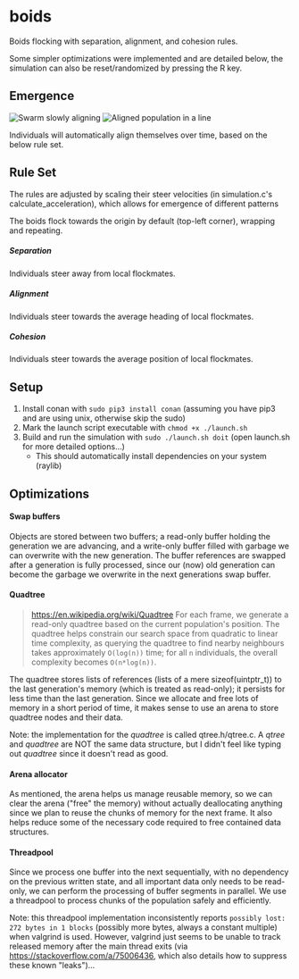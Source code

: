 # boids
Boids flocking with separation, alignment, and cohesion rules.

Some simpler optimizations were implemented and are detailed below, the simulation can also be reset/randomized by pressing the R key.

## Emergence
![Swarm slowly aligning](https://i.giphy.com/media/v1.Y2lkPTc5MGI3NjExbHBkdGtla2F1cWt4eXd3and5OGx6dzc5ZjNyNm9qN3E4cDVncW51YiZlcD12MV9pbnRlcm5hbF9naWZfYnlfaWQmY3Q9Zw/xEGEaOjpmPRvuPtyRe/giphy.gif)
![Aligned population in a line](https://i.giphy.com/media/v1.Y2lkPTc5MGI3NjExdnN4cDhtZjd6dWRmazJocHk3c21iejA1ODk3MG8yYjZ5aWFkNHk5NyZlcD12MV9pbnRlcm5hbF9naWZfYnlfaWQmY3Q9Zw/uDPSry9FxW6kWdGxHI/giphy.gif)

Individuals will automatically align themselves over time, based on the below rule set.

## Rule Set
The rules are adjusted by scaling their steer velocities (in simulation.c's calculate_acceleration), which allows for emergence of different patterns

The boids flock towards the origin by default (top-left corner), wrapping and repeating.

##### Separation
Individuals steer away from local flockmates.
##### Alignment
Individuals steer towards the average heading of local flockmates.
##### Cohesion
Individuals steer towards the average position of local flockmates.

## Setup
1. Install conan with `sudo pip3 install conan` (assuming you have pip3 and are using unix, otherwise skip the sudo)
2. Mark the launch script executable with `chmod +x ./launch.sh`
3. Build and run the simulation with `sudo ./launch.sh doit` (open launch.sh for more detailed options...)
   - This should automatically install dependencies on your system (raylib)

## Optimizations
#### Swap buffers
Objects are stored between two buffers; a read-only buffer holding the generation we are advancing, and a write-only buffer filled with garbage we can overwrite with the new generation. The buffer references are swapped after a generation is fully processed, since our (now) old generation can become the garbage we overwrite in the next generations swap buffer.

#### Quadtree
> https://en.wikipedia.org/wiki/Quadtree
For each frame, we generate a read-only quadtree based on the current population's position. The quadtree helps constrain our search space from quadratic to linear time complexity, as querying the quadtree to find nearby neighbours takes approximately `O(log(n))` time; for all `n` individuals, the overall complexity becomes `O(n*log(n))`.

The quadtree stores lists of references (lists of a mere sizeof(uintptr_t)) to the last generation's memory (which is treated as read-only); it persists for less time than the last generation. Since we allocate and free lots of memory in a short period of time, it makes sense to use an arena to store quadtree nodes and their data.

Note: the implementation for the *quadtree* is called qtree.h/qtree.c. A *qtree* and *quadtree* are NOT the same data structure, but I didn't feel like typing out *quadtree* since it doesn't read as good.

#### Arena allocator
As mentioned, the arena helps us manage reusable memory, so we can clear the arena ("free" the memory) without actually deallocating anything since we plan to reuse the chunks of memory for the next frame. It also helps reduce some of the necessary code required to free contained data structures.

#### Threadpool
Since we process one buffer into the next sequentially, with no dependency on the previous written state, and all important data only needs to be read-only, we can perform the processing of buffer segments in parallel. We use a threadpool to process chunks of the population safely and efficiently.

Note: this threadpool implementation inconsistently reports `possibly lost: 272 bytes in 1 blocks` (possibly more bytes, always a constant multiple) when valgrind is used. However, valgrind just seems to be unable to track released memory after the main thread exits (via https://stackoverflow.com/a/75006436, which also details how to suppress these known "leaks")...
